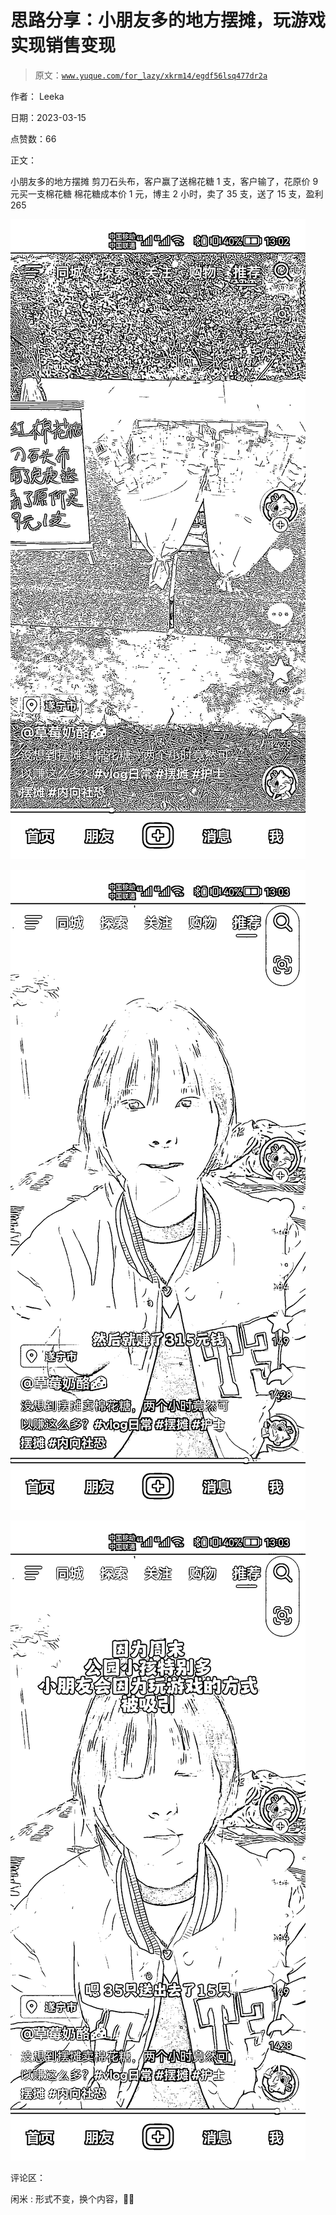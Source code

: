 # 思路分享：小朋友多的地方摆摊，玩游戏实现销售变现

> 原文：[`www.yuque.com/for_lazy/xkrm14/egdf56lsq477dr2a`](https://www.yuque.com/for_lazy/xkrm14/egdf56lsq477dr2a)

作者： Leeka

日期：2023-03-15

点赞数：66

正文：

小朋友多的地方摆摊 剪刀石头布，客户赢了送棉花糖 1 支，客户输了，花原价 9 元买一支棉花糖 棉花糖成本价 1 元，博主 2 小时，卖了 35 支，送了 15 支，盈利 265

![](img/bc38b5efe32def5394c9bf3c8fd43270.png)

![](img/81d256dffbf60074d09f4eff3df82961.png)  

![](img/3cad19bb1f4e57f908686b8f2105ac88.png)  

评论区：

闲米 : 形式不变，换个内容，👍🏻



